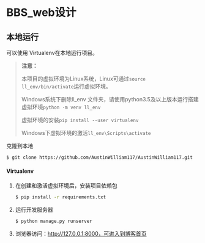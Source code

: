 # BBS_web设计



## 本地运行

可以使用 Virtualenv在本地运行项目。

> **注意：**
>
> 本项目的虚拟环境为Linux系统，Linux可通过`source ll_env/bin/activate`运行虚拟环境。
>
> Windows系统下删除ll_env 文件夹，请使用python3.5及以上版本运行搭建虚拟环境`python -m venv ll_env ` 
>
> 虚拟环境的安装`pip install --user virtualenv` 
>
> Windows下虚拟环境的激活`ll_env\Scripts\activate`

克隆到本地

~~~bash
$ git clone https://github.com/AustinWilliam117/AustinWilliam117.git
~~~

#### Virtualenv

1. 在创建和激活虚拟环境后，安装项目依赖包

   ~~~bash
   $ pip install -r requirements.txt
   ~~~
   

2. 运行开发服务器

   ~~~bash
   $ python manage.py runserver
   ~~~

   

3. 浏览器访问：http://127.0.0.1:8000，可进入到博客首页

